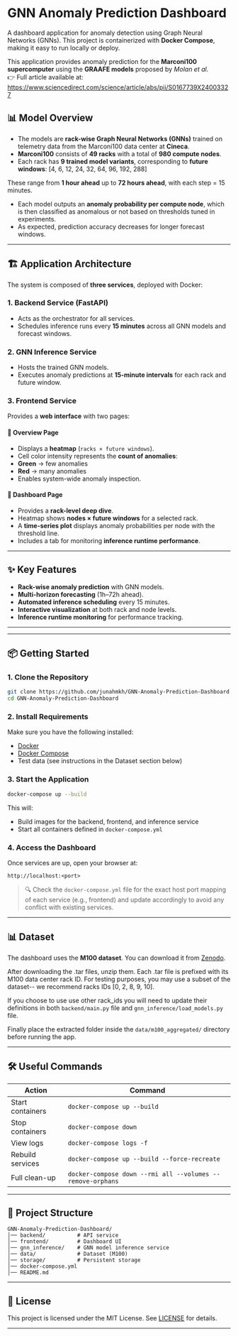 # GNN Anomaly Prediction Dashboard

A dashboard application for anomaly detection using Graph Neural Networks (GNNs).
This project is containerized with **Docker Compose**, making it easy to run locally or deploy.

This application provides anomaly prediction for the **Marconi100 supercomputer** using the **GRAAFE models** proposed by *Molan et al.*  
👉 Full article available at: https://www.sciencedirect.com/science/article/abs/pii/S0167739X24003327

## 📊 Model Overview
- The models are **rack-wise Graph Neural Networks (GNNs)** trained on telemetry data from the Marconi100 data center at **Cineca**.  
- **Marconi100** consists of **49 racks** with a total of **980 compute nodes**.  
- Each rack has **9 trained model variants**, corresponding to **future windows**:  [4, 6, 12, 24, 32, 64, 96, 192, 288]

These range from **1 hour ahead** up to **72 hours ahead**, with each step = 15 minutes.  
- Each model outputs an **anomaly probability per compute node**, which is then classified as anomalous or not based on thresholds tuned in experiments.  
- As expected, prediction accuracy decreases for longer forecast windows.  
---
## 🏗️ Application Architecture
The system is composed of **three services**, deployed with Docker:

### 1. Backend Service (FastAPI)  
- Acts as the orchestrator for all services.  
- Schedules inference runs every **15 minutes** across all GNN models and forecast windows.  

### 2. GNN Inference Service  
- Hosts the trained GNN models.  
- Executes anomaly predictions at **15-minute intervals** for each rack and future window.  

### 3. Frontend Service  
Provides a **web interface** with two pages:  

#### 🔹 Overview Page
- Displays a **heatmap** (`racks × future windows`).  
- Cell color intensity represents the **count of anomalies**:  
- **Green** → few anomalies  
- **Red** → many anomalies  
- Enables system-wide anomaly inspection.  

#### 🔹 Dashboard Page
- Provides a **rack-level deep dive**.  
- Heatmap shows **nodes × future windows** for a selected rack.  
- A **time-series plot** displays anomaly probabilities per node with the threshold line.  
- Includes a tab for monitoring **inference runtime performance**.  

---

## ✨ Key Features
- **Rack-wise anomaly prediction** with GNN models.  
- **Multi-horizon forecasting** (1h–72h ahead).  
- **Automated inference scheduling** every 15 minutes.  
- **Interactive visualization** at both rack and node levels.  
- **Inference runtime monitoring** for performance tracking.  

---

---

## 📦 Getting Started

### 1. Clone the Repository

```bash
git clone https://github.com/junahmkh/GNN-Anomaly-Prediction-Dashboard.git
cd GNN-Anomaly-Prediction-Dashboard
```

### 2. Install Requirements

Make sure you have the following installed:

* [Docker](https://docs.docker.com/get-docker/)
* [Docker Compose](https://docs.docker.com/compose/)
* Test data (see instructions in the Dataset section below)

### 3. Start the Application

```bash
docker-compose up --build
```

This will:

* Build images for the backend, frontend, and inference service
* Start all containers defined in `docker-compose.yml`

### 4. Access the Dashboard

Once services are up, open your browser at:

```
http://localhost:<port>
```

> 🔍 Check the `docker-compose.yml` file for the exact host port mapping of each service (e.g., frontend) and update accordingly to avoid any conflict with existing services.

---

## 📊 Dataset

The dashboard uses the **M100 dataset**.
You can download it from [Zenodo](https://zenodo.org/records/7541722).

After downloading the .tar files, unzip them. Each .tar file is prefixed with its M100 data center rack ID. For testing purposes, you may use a subset of the dataset-- we recommend racks IDs [0, 2, 8, 9, 10].

If you choose to use use other rack_ids you will need to update their definitions in both `backend/main.py` file and `gnn_inference/load_models.py` file. 

Finally place the extracted folder inside the `data/m100_aggregated/` directory before running the app.

---

## 🛠️ Useful Commands

| Action           | Command                                                    |
| ---------------- | ---------------------------------------------------------- |
| Start containers | `docker-compose up --build`                                |
| Stop containers  | `docker-compose down`                                      |
| View logs        | `docker-compose logs -f`                                   |
| Rebuild services | `docker-compose up --build --force-recreate`               |
| Full clean-up    | `docker-compose down --rmi all --volumes --remove-orphans` |

---

## 📂 Project Structure

```
GNN-Anomaly-Prediction-Dashboard/
│── backend/          # API service
│── frontend/         # Dashboard UI
│── gnn_inference/    # GNN model inference service
│── data/             # Dataset (M100)
│── storage/          # Persistent storage
│── docker-compose.yml
│── README.md
```

---

## 📜 License

This project is licensed under the MIT License.
See [LICENSE](LICENSE) for details.

---
